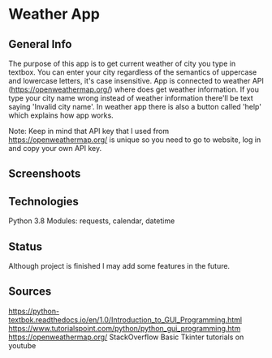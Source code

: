 # Weather App

## General Info
The purpose of this app is to get current weather of city you type in textbox.
You can enter your city regardless of the semantics of uppercase and lowercase letters, 
it's case insensitive. App is connected to weather API (https://openweathermap.org/)
where does get weather information. 
If you type your city name wrong instead of weather information there'll be text saying
'Invalid city name'. 
In weather app there is also a button called 'help' which explains how app works.

Note: Keep in mind that API key that I used from https://openweathermap.org/ is unique
so you need to go to website, log in and copy your own API key.

## Screenshoots

## Technologies
Python 3.8
Modules: requests, calendar, datetime

## Status
Although project is finished I may add some features in the future.

## Sources
https://python-textbok.readthedocs.io/en/1.0/Introduction_to_GUI_Programming.html
https://www.tutorialspoint.com/python/python_gui_programming.htm
https://openweathermap.org/
StackOverflow
Basic Tkinter tutorials on youtube



